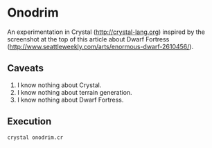 # Onodrim

An experimentation in Crystal (http://crystal-lang.org) inspired by the
screenshot at the top of this article about Dwarf Fortress (http://www.seattleweekly.com/arts/enormous-dwarf-2610456/).

## Caveats

1. I know nothing about Crystal.
2. I know nothing about terrain generation.
3. I know nothing about Dwarf Fortress.

## Execution

    crystal onodrim.cr
